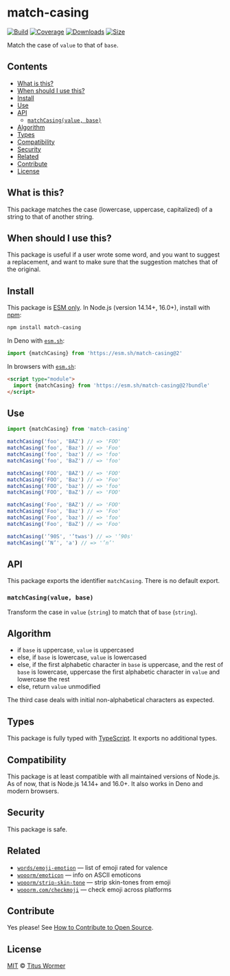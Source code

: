 # match-casing

[![Build][build-badge]][build]
[![Coverage][coverage-badge]][coverage]
[![Downloads][downloads-badge]][downloads]
[![Size][size-badge]][size]

Match the case of `value` to that of `base`.

## Contents

*   [What is this?](#what-is-this)
*   [When should I use this?](#when-should-i-use-this)
*   [Install](#install)
*   [Use](#use)
*   [API](#api)
    *   [`matchCasing(value, base)`](#matchcasingvalue-base)
*   [Algorithm](#algorithm)
*   [Types](#types)
*   [Compatibility](#compatibility)
*   [Security](#security)
*   [Related](#related)
*   [Contribute](#contribute)
*   [License](#license)

## What is this?

This package matches the case (lowercase, uppercase, capitalized) of a string to
that of another string.

## When should I use this?

This package is useful if a user wrote some word, and you want to suggest a
replacement, and want to make sure that the suggestion matches that of the
original.

## Install

This package is [ESM only][esm].
In Node.js (version 14.14+, 16.0+), install with [npm][]:

```sh
npm install match-casing
```

In Deno with [`esm.sh`][esmsh]:

```js
import {matchCasing} from 'https://esm.sh/match-casing@2'
```

In browsers with [`esm.sh`][esmsh]:

```html
<script type="module">
  import {matchCasing} from 'https://esm.sh/match-casing@2?bundle'
</script>
```

## Use

```js
import {matchCasing} from 'match-casing'

matchCasing('foo', 'BAZ') // => 'FOO'
matchCasing('foo', 'Baz') // => 'Foo'
matchCasing('foo', 'baz') // => 'foo'
matchCasing('foo', 'BaZ') // => 'foo'

matchCasing('FOO', 'BAZ') // => 'FOO'
matchCasing('FOO', 'Baz') // => 'Foo'
matchCasing('FOO', 'baz') // => 'foo'
matchCasing('FOO', 'BaZ') // => 'FOO'

matchCasing('Foo', 'BAZ') // => 'FOO'
matchCasing('Foo', 'Baz') // => 'Foo'
matchCasing('Foo', 'baz') // => 'foo'
matchCasing('Foo', 'BaZ') // => 'Foo'

matchCasing('’90S', '’twas') // => '’90s'
matchCasing('’N’', 'a') // => '’n’'
```

## API

This package exports the identifier `matchCasing`.
There is no default export.

### `matchCasing(value, base)`

Transform the case in `value` (`string`) to match that of `base` (`string`).

## Algorithm

*   if `base` is uppercase, `value` is uppercased
*   else, if `base` is lowercase, `value` is lowercased
*   else, if the first alphabetic character in `base` is uppercase,
    and the rest of `base` is lowercase, uppercase the first alphabetic
    character in `value` and lowercase the rest
*   else, return `value` unmodified

The third case deals with initial non-alphabetical characters as expected.

## Types

This package is fully typed with [TypeScript][].
It exports no additional types.

## Compatibility

This package is at least compatible with all maintained versions of Node.js.
As of now, that is Node.js 14.14+ and 16.0+.
It also works in Deno and modern browsers.

## Security

This package is safe.

## Related

*   [`words/emoji-emotion`](https://github.com/words/emoji-emotion)
    — list of emoji rated for valence
*   [`wooorm/emoticon`](https://github.com/wooorm/emoticon)
    — info on ASCII emoticons
*   [`wooorm/strip-skin-tone`](https://github.com/wooorm/strip-skin-tone)
    — strip skin-tones from emoji
*   [`wooorm.com/checkmoji`](https://wooorm.com/checkmoji/)
    — check emoji across platforms

## Contribute

Yes please!
See [How to Contribute to Open Source][contribute].

## License

[MIT][license] © [Titus Wormer][author]

<!-- Definitions -->

[build-badge]: https://github.com/wooorm/match-casing/workflows/main/badge.svg

[build]: https://github.com/wooorm/match-casing/actions

[coverage-badge]: https://img.shields.io/codecov/c/github/wooorm/match-casing.svg

[coverage]: https://codecov.io/github/wooorm/match-casing

[downloads-badge]: https://img.shields.io/npm/dm/match-casing.svg

[downloads]: https://www.npmjs.com/package/match-casing

[size-badge]: https://img.shields.io/bundlephobia/minzip/match-casing.svg

[size]: https://bundlephobia.com/result?p=match-casing

[npm]: https://docs.npmjs.com/cli/install

[esmsh]: https://esm.sh

[license]: license

[author]: https://wooorm.com

[esm]: https://gist.github.com/sindresorhus/a39789f98801d908bbc7ff3ecc99d99c

[typescript]: https://www.typescriptlang.org

[contribute]: https://opensource.guide/how-to-contribute/
